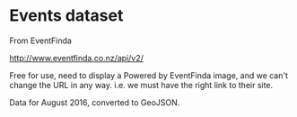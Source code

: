 # Events dataset

From EventFinda

http://www.eventfinda.co.nz/api/v2/

Free for use, need to display a Powered by EventFinda image, and we can't
change the URL in any way. i.e. we must have the right link to their site.

Data for August 2016, converted to GeoJSON.

